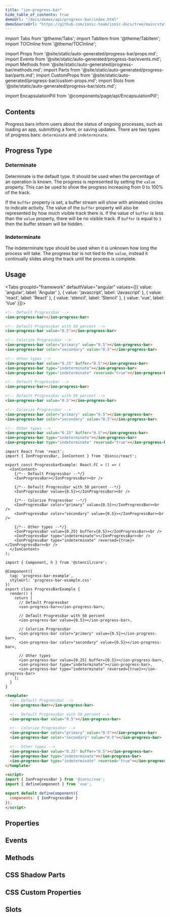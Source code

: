 ```yaml
---
title: "ion-progress-bar"
hide_table_of_contents: true
demoUrl: "/docs/demos/api/progress-bar/index.html"
demoSourceUrl: "https://github.com/ionic-team/ionic-docs/tree/main/static/demos/api/progress-bar/index.html"
---
```

import Tabs from '@theme/Tabs';
import TabItem from '@theme/TabItem';
import TOCInline from '@theme/TOCInline';

import Props from '@site/static/auto-generated/progress-bar/props.md';
import Events from '@site/static/auto-generated/progress-bar/events.md';
import Methods from '@site/static/auto-generated/progress-bar/methods.md';
import Parts from '@site/static/auto-generated/progress-bar/parts.md';
import CustomProps from '@site/static/auto-generated/progress-bar/custom-props.md';
import Slots from '@site/static/auto-generated/progress-bar/slots.md';

<head>
  <title>Progress Bar | Horizontal App Progress Bar for Loading Indicator</title>
  <meta name="description" content="ion-progress-bars are horizontal loading indicators that inform users about the status of ongoing app processes—such as submitting a form or saving updates." />
</head>

import EncapsulationPill from '@components/page/api/EncapsulationPill';

<EncapsulationPill type="shadow" />

<h2 className="table-of-contents__title">Contents</h2>

<TOCInline
  toc={toc}
  maxHeadingLevel={2}
/>



Progress bars inform users about the status of ongoing processes, such as loading an app, submitting a form, or saving updates. There are two types of progress bars: `determinate` and `indeterminate`.

## Progress Type

### Determinate

Determinate is the default type. It should be used when the percentage of an operation is known. The progress is represented by setting the `value` property. This can be used to show the progress increasing from 0 to 100% of the track.

If the `buffer` property is set, a buffer stream will show with animated circles to indicate activity. The value of the `buffer` property will also be represented by how much visible track there is. If the value of `buffer` is less than the `value` property, there will be no visible track. If `buffer` is equal to `1` then the buffer stream will be hidden.

### Indeterminate

The indeterminate type should be used when it is unknown how long the process will take. The progress bar is not tied to the `value`, instead it continually slides along the track until the process is complete.



## Usage

<Tabs groupId="framework" defaultValue="angular" values={[{ value: 'angular', label: 'Angular' }, { value: 'javascript', label: 'Javascript' }, { value: 'react', label: 'React' }, { value: 'stencil', label: 'Stencil' }, { value: 'vue', label: 'Vue' }]}>

<TabItem value="angular">

```html
<!-- Default Progressbar -->
<ion-progress-bar></ion-progress-bar>

<!-- Default Progressbar with 50 percent -->
<ion-progress-bar value="0.5"></ion-progress-bar>

<!-- Colorize Progressbar -->
<ion-progress-bar color="primary" value="0.5"></ion-progress-bar>
<ion-progress-bar color="secondary" value="0.5"></ion-progress-bar>

<!-- Other types -->
<ion-progress-bar value="0.25" buffer="0.5"></ion-progress-bar>
<ion-progress-bar type="indeterminate"></ion-progress-bar>
<ion-progress-bar type="indeterminate" reversed="true"></ion-progress-bar>
```


</TabItem>


<TabItem value="javascript">

```html
<!-- Default Progressbar -->
<ion-progress-bar></ion-progress-bar>

<!-- Default Progressbar with 50 percent -->
<ion-progress-bar value="0.5"></ion-progress-bar>

<!-- Colorize Progressbar -->
<ion-progress-bar color="primary" value="0.5"></ion-progress-bar>
<ion-progress-bar color="secondary" value="0.5"></ion-progress-bar>

<!-- Other types -->
<ion-progress-bar value="0.25" buffer="0.5"></ion-progress-bar>
<ion-progress-bar type="indeterminate"></ion-progress-bar>
<ion-progress-bar type="indeterminate" reversed="true"></ion-progress-bar>
```


</TabItem>


<TabItem value="react">

```tsx
import React from 'react';
import { IonProgressBar, IonContent } from '@ionic/react';

export const ProgressbarExample: React.FC = () => (
  <IonContent>
    {/*-- Default Progressbar --*/}
    <IonProgressBar></IonProgressBar><br />

    {/*-- Default Progressbar with 50 percent --*/}
    <IonProgressBar value={0.5}></IonProgressBar><br />

    {/*-- Colorize Progressbar --*/}
    <IonProgressBar color="primary" value={0.5}></IonProgressBar><br />
    <IonProgressBar color="secondary" value={0.5}></IonProgressBar><br />

    {/*-- Other types --*/}
    <IonProgressBar value={0.25} buffer={0.5}></IonProgressBar><br />
    <IonProgressBar type="indeterminate"></IonProgressBar><br />
    <IonProgressBar type="indeterminate" reversed={true}></IonProgressBar><br />
  </IonContent>
);
```


</TabItem>


<TabItem value="stencil">

```tsx
import { Component, h } from '@stencil/core';

@Component({
  tag: 'progress-bar-example',
  styleUrl: 'progress-bar-example.css'
})
export class ProgressBarExample {
  render() {
    return [
      // Default Progressbar
      <ion-progress-bar></ion-progress-bar>,

      // Default Progressbar with 50 percent
      <ion-progress-bar value={0.5}></ion-progress-bar>,

      // Colorize Progressbar
      <ion-progress-bar color="primary" value={0.5}></ion-progress-bar>,
      <ion-progress-bar color="secondary" value={0.5}></ion-progress-bar>,

      // Other types
      <ion-progress-bar value={0.25} buffer={0.5}></ion-progress-bar>,
      <ion-progress-bar type="indeterminate"></ion-progress-bar>,
      <ion-progress-bar type="indeterminate" reversed={true}></ion-progress-bar>
    ];
  }
}
```


</TabItem>


<TabItem value="vue">

```html
<template>
  <!-- Default Progressbar -->
  <ion-progress-bar></ion-progress-bar>

  <!-- Default Progressbar with 50 percent -->
  <ion-progress-bar value="0.5"></ion-progress-bar>

  <!-- Colorize Progressbar -->
  <ion-progress-bar color="primary" value="0.5"></ion-progress-bar>
  <ion-progress-bar color="secondary" value="0.5"></ion-progress-bar>

  <!-- Other types -->
  <ion-progress-bar value="0.25" buffer="0.5"></ion-progress-bar>
  <ion-progress-bar type="indeterminate"></ion-progress-bar>
  <ion-progress-bar type="indeterminate" reversed="true"></ion-progress-bar>
</template>

<script>
import { IonProgressBar } from '@ionic/vue';
import { defineComponent } from 'vue';

export default defineComponent({
  components: { IonProgressBar }
});
</script>
```


</TabItem>

</Tabs>

## Properties
<Props />

## Events
<Events />

## Methods
<Methods />

## CSS Shadow Parts
<Parts />

## CSS Custom Properties
<CustomProps />

## Slots
<Slots />